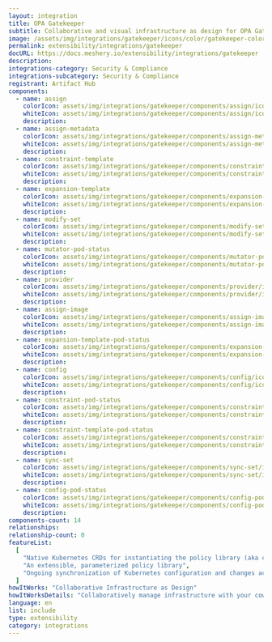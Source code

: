 ```yaml
---
layout: integration
title: OPA Gatekeeper
subtitle: Collaborative and visual infrastructure as design for OPA Gatekeeper
image: /assets/img/integrations/gatekeeper/icons/color/gatekeeper-color.svg
permalink: extensibility/integrations/gatekeeper
docURL: https://docs.meshery.io/extensibility/integrations/gatekeeper
description:
integrations-category: Security & Compliance
integrations-subcategory: Security & Compliance
registrant: Artifact Hub
components:
  - name: assign
    colorIcon: assets/img/integrations/gatekeeper/components/assign/icons/color/assign-color.svg
    whiteIcon: assets/img/integrations/gatekeeper/components/assign/icons/white/assign-white.svg
    description:
  - name: assign-metadata
    colorIcon: assets/img/integrations/gatekeeper/components/assign-metadata/icons/color/assign-metadata-color.svg
    whiteIcon: assets/img/integrations/gatekeeper/components/assign-metadata/icons/white/assign-metadata-white.svg
    description:
  - name: constraint-template
    colorIcon: assets/img/integrations/gatekeeper/components/constraint-template/icons/color/constraint-template-color.svg
    whiteIcon: assets/img/integrations/gatekeeper/components/constraint-template/icons/white/constraint-template-white.svg
    description:
  - name: expansion-template
    colorIcon: assets/img/integrations/gatekeeper/components/expansion-template/icons/color/expansion-template-color.svg
    whiteIcon: assets/img/integrations/gatekeeper/components/expansion-template/icons/white/expansion-template-white.svg
    description:
  - name: modify-set
    colorIcon: assets/img/integrations/gatekeeper/components/modify-set/icons/color/modify-set-color.svg
    whiteIcon: assets/img/integrations/gatekeeper/components/modify-set/icons/white/modify-set-white.svg
    description:
  - name: mutator-pod-status
    colorIcon: assets/img/integrations/gatekeeper/components/mutator-pod-status/icons/color/mutator-pod-status-color.svg
    whiteIcon: assets/img/integrations/gatekeeper/components/mutator-pod-status/icons/white/mutator-pod-status-white.svg
    description:
  - name: provider
    colorIcon: assets/img/integrations/gatekeeper/components/provider/icons/color/provider-color.svg
    whiteIcon: assets/img/integrations/gatekeeper/components/provider/icons/white/provider-white.svg
    description:
  - name: assign-image
    colorIcon: assets/img/integrations/gatekeeper/components/assign-image/icons/color/assign-image-color.svg
    whiteIcon: assets/img/integrations/gatekeeper/components/assign-image/icons/white/assign-image-white.svg
    description:
  - name: expansion-template-pod-status
    colorIcon: assets/img/integrations/gatekeeper/components/expansion-template-pod-status/icons/color/expansion-template-pod-status-color.svg
    whiteIcon: assets/img/integrations/gatekeeper/components/expansion-template-pod-status/icons/white/expansion-template-pod-status-white.svg
    description:
  - name: config
    colorIcon: assets/img/integrations/gatekeeper/components/config/icons/color/config-color.svg
    whiteIcon: assets/img/integrations/gatekeeper/components/config/icons/white/config-white.svg
    description:
  - name: constraint-pod-status
    colorIcon: assets/img/integrations/gatekeeper/components/constraint-pod-status/icons/color/constraint-pod-status-color.svg
    whiteIcon: assets/img/integrations/gatekeeper/components/constraint-pod-status/icons/white/constraint-pod-status-white.svg
    description:
  - name: constraint-template-pod-status
    colorIcon: assets/img/integrations/gatekeeper/components/constraint-template-pod-status/icons/color/constraint-template-pod-status-color.svg
    whiteIcon: assets/img/integrations/gatekeeper/components/constraint-template-pod-status/icons/white/constraint-template-pod-status-white.svg
    description:
  - name: sync-set
    colorIcon: assets/img/integrations/gatekeeper/components/sync-set/icons/color/sync-set-color.svg
    whiteIcon: assets/img/integrations/gatekeeper/components/sync-set/icons/white/sync-set-white.svg
    description:
  - name: config-pod-status
    colorIcon: assets/img/integrations/gatekeeper/components/config-pod-status/icons/color/config-pod-status-color.svg
    whiteIcon: assets/img/integrations/gatekeeper/components/config-pod-status/icons/white/config-pod-status-white.svg
    description:
components-count: 14
relationships:
relationship-count: 0
featureList:
  [
    "Native Kubernetes CRDs for instantiating the policy library (aka constraints)",
    "An extensible, parameterized policy library",
    "Ongoing synchronization of Kubernetes configuration and changes across any number of clusters.",
  ]
howItWorks: "Collaborative Infrastructure as Design"
howItWorksDetails: "Collaboratively manage infrastructure with your coworkers synchronously sharing the same designs."
language: en
list: include
type: extensibility
category: integrations
---
```

